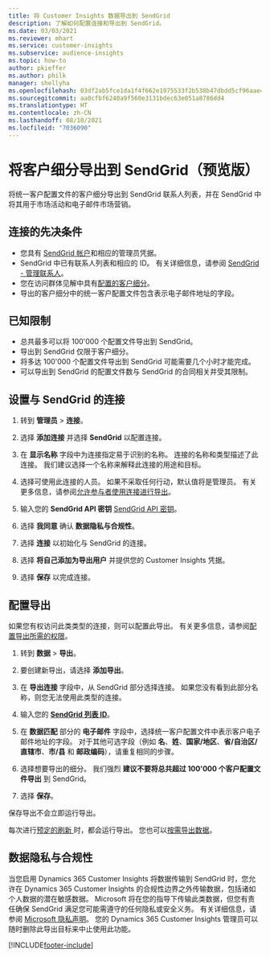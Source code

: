 ```yaml
---
title: 将 Customer Insights 数据导出到 SendGrid
description: 了解如何配置连接和导出到 SendGrid。
ms.date: 03/03/2021
ms.reviewer: mhart
ms.service: customer-insights
ms.subservice: audience-insights
ms.topic: how-to
author: pkieffer
ms.author: philk
manager: shellyha
ms.openlocfilehash: 03df2ab5fce1da1f4f662e1975533f2b538b47dbdd5cf96aae4f1007163e3729
ms.sourcegitcommit: aa0cfbf6240a9f560e3131bdec63e051a8786dd4
ms.translationtype: HT
ms.contentlocale: zh-CN
ms.lasthandoff: 08/10/2021
ms.locfileid: "7036090"
---
```

# <a name="export-segments-to-sendgrid-preview"></a>将客户细分导出到 SendGrid（预览版）

将统一客户配置文件的客户细分导出到 SendGrid 联系人列表，并在 SendGrid 中将其用于市场活动和电子邮件市场营销。 

## <a name="prerequisites-for-a-connection"></a>连接的先决条件

-   您具有 [SendGrid 帐户](https://sendgrid.com/)和相应的管理员凭据。
-   SendGrid 中已有联系人列表和相应的 ID。 有关详细信息，请参阅 [SendGrid - 管理联系人](https://sendgrid.com/docs/ui/managing-contacts/create-and-manage-contacts/#manage-contacts)。
-   您在访问群体见解中具有[配置的客户细分](segments.md)。
-   导出的客户细分中的统一客户配置文件包含表示电子邮件地址的字段。

## <a name="known-limitations"></a>已知限制

- 总共最多可以将 100'000 个配置文件导出到 SendGrid。
- 导出到 SendGrid 仅限于客户细分。
- 将多达 100'000 个配置文件导出到 SendGrid 可能需要几个小时才能完成。 
- 可以导出到 SendGrid 的配置文件数与 SendGrid 的合同相关并受其限制。

## <a name="set-up-connection-to-sendgrid"></a>设置与 SendGrid 的连接

1. 转到 **管理员** > **连接**。

1. 选择 **添加连接** 并选择 **SendGrid** 以配置连接。

1. 在 **显示名称** 字段中为连接指定易于识别的名称。 连接的名称和类型描述了此连接。 我们建议选择一个名称来解释此连接的用途和目标。

1. 选择可使用此连接的人员。 如果不采取任何行动，默认值将是管理员。 有关更多信息，请参阅[允许参与者使用连接进行导出](connections.md#allow-contributors-to-use-a-connection-for-exports)。

1. 输入您的 **SendGrid API 密钥** [SendGrid API 密钥](https://sendgrid.com/docs/ui/account-and-settings/api-keys/)。

1. 选择 **我同意** 确认 **数据隐私与合规性**。

1. 选择 **连接** 以初始化与 SendGrid 的连接。

1. 选择 **将自己添加为导出用户** 并提供您的 Customer Insights 凭据。

1. 选择 **保存** 以完成连接。

## <a name="configure-an-export"></a>配置导出

如果您有权访问此类类型的连接，则可以配置此导出。 有关更多信息，请参阅[配置导出所需的权限](export-destinations.md#set-up-a-new-export)。

1. 转到 **数据** > **导出**。

1. 要创建新导出，请选择 **添加导出**。

1. 在 **导出连接** 字段中，从 SendGrid 部分选择连接。 如果您没有看到此部分名称，则您无法使用此类型的连接。

1. 输入您的 **[SendGrid 列表 ID](https://sendgrid.com/docs/ui/managing-contacts/create-and-manage-contacts/#manage-contacts)**。

1. 在 **数据匹配** 部分的 **电子邮件** 字段中，选择统一客户配置文件中表示客户电子邮件地址的字段。 对于其他可选字段（例如 **名**、**姓**、**国家/地区**、**省/自治区/直辖市**、**市/县** 和 **邮政编码**），请重复相同的步骤。

1. 选择想要导出的细分。 我们强烈 **建议不要将总共超过 100'000 个客户配置文件导出** 到 SendGrid。 

1. 选择 **保存**。

保存导出不会立即运行导出。

每次进行[预定的刷新 ](system.md#schedule-tab)时，都会运行导出。 您也可以[按需导出数据](export-destinations.md#run-exports-on-demand)。 

## <a name="data-privacy-and-compliance"></a>数据隐私与合规性

当您启用 Dynamics 365 Customer Insights 将数据传输到 SendGrid 时，您允许在 Dynamics 365 Customer Insights 的合规性边界之外传输数据，包括诸如个人数据的潜在敏感数据。 Microsoft 将在您的指导下传输此类数据，但您有责任确保 SendGrid 满足您可能需遵守的任何隐私或安全义务。 有关详细信息，请参阅 [Microsoft 隐私声明](https://go.microsoft.com/fwlink/?linkid=396732)。
您的 Dynamics 365 Customer Insights 管理员可以随时删除此导出目标来中止使用此功能。


[!INCLUDE[footer-include](../includes/footer-banner.md)]